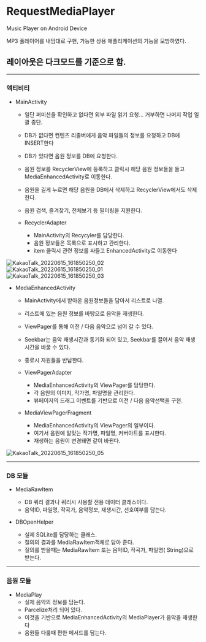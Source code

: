 # RequestMediaPlayer
Music Player on Android Device

MP3 풀레이어를 내맘대로 구현, 가능한 상용 애플리케이션의 기능을 모방하였다.
## 레이아웃은 다크모드를 기준으로 함.

<hr>

### 액티비티
- MainActivity
  - 일단 퍼미션을 확인하고 없다면 외부 파일 읽기 요청... 거부하면 나머지 작업 일괄 중단.
  - DB가 없다면 컨텐츠 리졸버에게 음악 파일들의 정보를 요청하고 DB에 INSERT한다
  - DB가 있다면 음원 정보를 DB에 요청한다.
  - 음원 정보를 RecyclerView에 등록하고 클릭시 해당 음원 정보들을 들고 MediaEnhancedActivity로 이동한다.
  - 음원을 길게 누르면 해당 음원을 DB에서 삭제하고 RecyclerView에서도 삭제한다.
  - 음원 검색, 즐겨찾기, 전체보기 등 필터링을 지원한다.

  - RecyclerAdapter
    - MainActivity의 Recycyler를 담당한다.
    - 음원 정보들은 목록으로 표시하고 관리한다.
    - item 클릭시 관련 정보를 싸들고 EnhancedActivity로 이동한다
    
![KakaoTalk_20220615_161850250_02](https://user-images.githubusercontent.com/100817401/173767692-9a4bf1c8-0367-4b7a-bc32-4ea14db929c6.jpg) ![KakaoTalk_20220615_161850250_01](https://user-images.githubusercontent.com/100817401/173767699-4144bcd6-f5e6-4232-b520-026f909ec871.jpg)
![KakaoTalk_20220615_161850250_03](https://user-images.githubusercontent.com/100817401/173767702-87f0a6dc-02bb-4e75-a5ca-558032fb310c.jpg)




- MediaEnhancedActivity
  - MainActivity에서 받아온 음원정보들을 담아서 리스트로 나열.
  - 리스트에 있는 음원 정보를 바탕으로 음악을 재생한다.
  - ViewPager를 통해 이전 / 다음 음악으로 넘어 갈 수 있다.
  - Seekbar는 음악 재생시간과 동기화 되어 있고, Seekbar를 끌어서 음악 재생시간을 바꿀 수 있다.
  - 종료시 자원들을 반납한다.

  - ViewPagerAdapter
    - MediaEnhancedActivity의 ViewPager를 담당한다.
    - 각 음원의 이미지, 작가명, 파일명을 관리한다.
    - 뷰페이저의 드래그 이벤트를 기반으로 이전 / 다음 음악선택을 구현.

  - MediaViewPagerFragment
    - MediaEnhancedActivity의 ViewPager의 일부이다.
    - 여기서 음원에 알맞는 작가명, 파일명, 커버아트를 표시한다.
    - 재생하는 음원이 변경돼면 같이 바뀐다.

![KakaoTalk_20220615_161850250_05](https://user-images.githubusercontent.com/100817401/173767605-762e62ee-c99c-4fdb-9e85-5a9c16ee5298.jpg)

  
<hr>

### DB 모듈
 
- MediaRawItem
  - DB 쿼리 결과나 쿼리시 사용할 전용 데이터 클래스이다.
  - 음악ID, 파일명, 작곡가, 음악정보, 재생시간, 선호여부를 담는다.

- DBOpenHelper
  - 실제 SQLite를 담당하는 클래스.
  - 질의의 결과를 MediaRawItem객체로 담아 준다.
  - 질의를 받을때는 MediaRawItem 또는 음악ID, 작곡가, 파일명( String)으로 받는다.

<hr>

### 음원 모듈
  - MediaPlay
    - 실제 음악의 정보를 담는다.
    - Parcelize처리 되어 있다.
    - 이것을 기반으로 MediaEnhancedActivity의 MediaPlayer가 음악을 재생한다
    - 음원들 다룰때 편한 메서드를 담는다.

